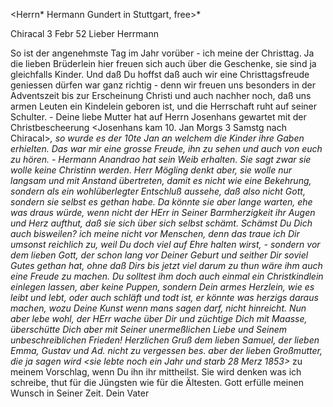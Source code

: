 <Herrn* Hermann Gundert in Stuttgart, free>*

 Chiracal 3 Febr 52
Lieber Herrmann

So ist der angenehmste Tag im Jahr vorüber - ich meine der Christtag. Ja die lieben Brüderlein hier freuen sich auch über die Geschenke, sie sind ja gleichfalls Kinder. Und daß Du hoffst daß auch wir eine Christtagsfreude geniessen dürfen war ganz richtig - denn wir freuen uns besonders in der Adventszeit bis zur Erscheinung Christi und auch nachher noch, daß uns armen Leuten ein Kindelein geboren ist, und die Herrschaft ruht auf seiner Schulter. - Deine liebe Mutter hat auf Herrn Josenhans gewartet mit der Christbescheerung <Josenhans kam 10. Jan Morgs 3 Samstg nach Chiracal>*, so wurde es der 10te Jan an welchem die Kinder ihre Gaben erhielten. Das war mir eine grosse Freude, ihn zu sehen und auch von euch zu hören. - Hermann Anandrao hat sein Weib erhalten. Sie sagt zwar sie wolle keine Christinn werden. Herr Mögling denkt aber, sie wolle nur langsam und mit Anstand übertreten, damit es nicht wie eine Bekehrung, sondern als ein wohlüberlegter Entschluß aussehe, daß also nicht Gott, sondern sie selbst es gethan habe. Da könnte sie aber lange warten, ehe was draus würde, wenn nicht der HErr in Seiner Barmherzigkeit ihr Augen und Herz aufthut, daß sie sich über sich selbst schämt. Schämst Du Dich auch bisweilen? ich meine nicht vor Menschen, denn das traue ich Dir umsonst reichlich zu, weil Du doch viel auf Ehre halten wirst, - sondern vor dem lieben Gott, der schon lang vor Deiner Geburt und seither Dir soviel Gutes gethan hat, ohne daß Dirs bis jetzt viel darum zu thun wäre ihm auch eine Freude zu machen. Du solltest ihm doch auch einmal ein Christkindlein einlegen lassen, aber keine Puppen, sondern Dein armes Herzlein, wie es leibt und lebt, oder auch schläft und todt ist, er könnte was herzigs daraus machen, wozu Deine Kunst wenn mans sagen darf, nicht hinreicht. Nun aber lebe wohl, der HErr wache über Dir und züchtige Dich mit Maasse, überschütte Dich aber mit Seiner unermeßlichen Liebe und Seinem unbeschreiblichen Frieden! Herzlichen Gruß dem lieben Samuel, der lieben Emma, Gustav und Ad. nicht zu vergessen bes. aber der lieben Großmutter, die ja sagen wird <sie lebte noch ein Jahr und starb 28 Merz 1853>* zu meinem Vorschlag, wenn Du ihn ihr mittheilst. Sie wird denken was ich schreibe, thut für die Jüngsten wie für die Ältesten. Gott erfülle meinen Wunsch in Seiner Zeit.
 Dein Vater


